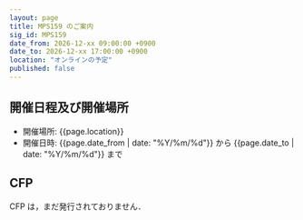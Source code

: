 ```yaml
---
layout: page
title: MPS159 のご案内
sig_id: MPS159
date_from: 2026-12-xx 09:00:00 +0900
date_to: 2026-12-xx 17:00:00 +0900
location: "オンラインの予定"
published: false
---
```

## 開催日程及び開催場所

- 開催場所: {{page.location}}
- 開催日時: {{page.date_from | date: "%Y/%m/%d"}} から {{page.date_to | date: "%Y/%m/%d"}} まで

## CFP

CFP は，まだ発行されておりません．
